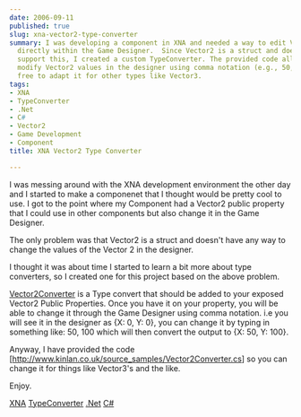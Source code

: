 ```yaml
---
date: 2006-09-11
published: true
slug: xna-vector2-type-converter
summary: I was developing a component in XNA and needed a way to edit Vector2 properties
  directly within the Game Designer.  Since Vector2 is a struct and doesn't inherently
  support this, I created a custom TypeConverter. The provided code allows you to
  modify Vector2 values in the designer using comma notation (e.g., 50, 100).  Feel
  free to adapt it for other types like Vector3.
tags:
- XNA
- TypeConverter
- .Net
- C#
- Vector2
- Game Development
- Component
title: XNA Vector2 Type Converter

---
```

I was messing around with the XNA development environment the other day and I started to make a componenet that I thought would be pretty cool to use.  I got to the point where my Component had a Vector2 public property that I could use in other components but also change it in the Game Designer.<p />The only problem was that Vector2 is a struct and doesn't have any way to change the values of the Vector 2 in the designer.<p />I thought it was about time I started to learn a bit more about type converters, so I created one for this project based on the above problem.<p /><a href="http://www.kinlan.co.uk/source_samples/Vector2Converter.cs">Vector2Converter</a> is a Type convert that should be added to your exposed Vector2 Public Properties.  Once you have it on your property, you will be able to change it through the Game Designer using comma notation. i.e you will see it in the designer as {X: 0, Y: 0}, you can change it by typing in something like: 50, 100 which will then convert the output to {X: 50, Y: 100}.<p />Anyway, I have provided the code [<a href="http://www.kinlan.co.uk/source_samples/Vector2Converter.cs">http://www.kinlan.co.uk/source_samples/Vector2Converter.cs</a>] so you can change it for things like Vector3's and the like.<p />Enjoy.<p /><a href="http://www.kinlan.co.uk/tag/XNA" rel="tag">XNA</a> <a href="http://www.kinlan.co.uk/tag/TypeConverter" rel="tag">TypeConverter</a> <a href="http://www.kinlan.co.uk/tag/.Net" rel="tag">.Net</a> <a href="http://www.kinlan.co.uk/tag/C#" rel="tag">C#</a>

